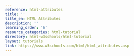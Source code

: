 ```yaml
---
reference: html-attributes
title: ''
title_en: HTML Attributes
description: ''
learning_order: '6'
resource_categories: html-tutorial
directory: html-w3schools/html-tutorial
layout: tutorials
link: https://www.w3schools.com/html/html_attributes.asp
---
```

